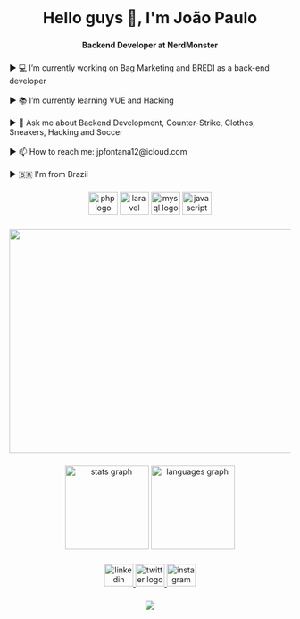 <br clear="both">

<h1 align="center">Hello guys 👋, I'm João Paulo</h1>

###

<h4 align="center">Backend Developer at NerdMonster</h4>

###

<p align="left">▶ 💻 I’m currently working on Bag Marketing and BREDI as a back-end developer<br><br>▶ 📚 I’m currently learning VUE and Hacking<br><br>▶ 💬 Ask me about Backend Development, Counter-Strike, Clothes, Sneakers, Hacking and Soccer<br><br>▶ 📫 How to reach me: jpfontana12@icloud.com<br><br>▶ 🇧🇷 I'm from Brazil</p>

###

<div align="center">
  <img src="https://cdn.jsdelivr.net/gh/devicons/devicon/icons/php/php-original.svg" height="40" width="52" alt="php logo"  />
  <img src="https://cdn.jsdelivr.net/gh/devicons/devicon/icons/laravel/laravel-plain.svg" height="40" width="52" alt="laravel logo"  />
  <img src="https://cdn.jsdelivr.net/gh/devicons/devicon/icons/mysql/mysql-original.svg" height="40" width="52" alt="mysql logo"  />
  <img src="https://cdn.jsdelivr.net/gh/devicons/devicon/icons/javascript/javascript-original.svg" height="40" width="52" alt="javascript logo"  />
</div>

###

<div align="center">
  <img width="900" height="400" src="https://i2.wp.com/rubberchickengames.com/wp-content/uploads/2017/04/tumblr_ol4kcqgUjy1qh8fpao1_1280-1.gif?resize=1170%2C625"  />
</div>

###

<div align="center">
  <img src="https://github-readme-stats.vercel.app/api?hide_title=true&hide_rank=false&show_icons=true&include_all_commits=true&count_private=true&disable_animations=false&theme=dark&locale=pt-br&hide_border=false&username=Shaiqna" height="150" alt="stats graph"  />
  <img src="https://github-readme-stats.vercel.app/api/top-langs?locale=pt-br&hide_title=false&layout=compact&card_width=320&langs_count=5&theme=dark&hide_border=false&username=Shaiqna" height="150" alt="languages graph"  />
</div>

###

<div align="center">
  <a href="https://www.linkedin.com/in/jo%C3%A3o-paulo-fontana-macedo-641a12214/" target="_blank">
    <img src="https://raw.githubusercontent.com/maurodesouza/profile-readme-generator/master/src/assets/icons/social/linkedin/default.svg" width="52" height="40" alt="linkedin logo"  />
  </a>
  <a href="https://twitter.com/fontana_macedo" target="_blank">
    <img src="https://raw.githubusercontent.com/maurodesouza/profile-readme-generator/master/src/assets/icons/social/twitter/default.svg" width="52" height="40" alt="twitter logo"  />
  </a>
  <a href="https://www.instagram.com/_jaopaul_/?hl=pt-br" target="_blank">
    <img src="https://raw.githubusercontent.com/maurodesouza/profile-readme-generator/master/src/assets/icons/social/instagram/default.svg" width="52" height="40" alt="instagram logo"  />
  </a>
</div>

###

<div align="center">
  <img src="https://profile-counter.glitch.me/S/count.svg?"  />
</div>

###

